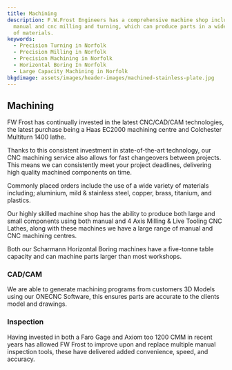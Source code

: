 ```yaml
---
title: Machining
description: F.W.Frost Engineers has a comprehensive machine shop including
  manual and cnc milling and turning, which can produce parts in a wide variety
  of materials.
keywords:
  - Precision Turning in Norfolk
  - Precision Milling in Norfolk
  - Precision Machining in Norfolk
  - Horizontal Boring In Norfolk
  - Large Capacity Machining in Norfolk
bkgdimage: assets/images/header-images/machined-stainless-plate.jpg
---
```

## Machining

FW Frost has continually invested in the latest CNC/CAD/CAM technologies, the latest purchase being a Haas EC2000 machining centre and Colchester Multiturn 1400 lathe.

Thanks to this consistent investment in state-of-the-art technology, our CNC machining service also allows for fast changeovers between projects. This means we can consistently meet your project deadlines, delivering high quality machined components on time.

Commonly placed orders include the use of a wide variety of materials including; aluminium, mild & stainless steel, copper, brass, titanium, and plastics.

Our highly skilled machine shop has the ability to produce both large and small components using both manual and 4 Axis Milling & Live Tooling CNC Lathes, along with these machines we have a large range of manual and CNC machining centres.

Both our Scharmann Horizontal Boring machines have a five-tonne table capacity and can machine parts larger than most workshops.

### CAD/CAM

We are able to generate machining programs from customers 3D Models using our ONECNC Software, this ensures parts are accurate to the clients model and drawings.

### Inspection

Having invested in both a Faro Gage and Axiom too 1200 CMM in recent years has allowed FW Frost to improve upon and replace multiple manual inspection tools, these have delivered added convenience, speed, and accuracy.